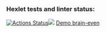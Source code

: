 ### Hexlet tests and linter status:
[![Actions Status](https://github.com/specialsnipe/php-project-lvl1/workflows/hexlet-check/badge.svg)](https://github.com/specialsnipe/php-project-lvl1/actions)<a href="https://codeclimate.com/github/specialsnipe/php-project-lvl1/maintainability"><img src="https://api.codeclimate.com/v1/badges/a99a88d28ad37a79dbf6/maintainability" /></a>
<a href ="https://asciinema.org/a/2TrFsifP9bzK8p1mgxF072py1">Demo brain-even</a>
